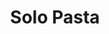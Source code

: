---
title: "Solo Pasta"
description: "Solo Pasta"
layout: shop
keywords:
  - 美食競賽
  - 台灣美食
  - 美食精選
datePublished: "2025-06-30"
dateModified: "2025-07-06"
city: "台北市"
district: "大安區"
address: "台北市大安區安和路一段29-1號"
phone: "0227753645"
geo: "25.039197412219607, 121.5506541214211"
google_map: "https://maps.app.goo.gl/76gNRKNC3L82JdFt6"
footinder: "https://footinder.com.tw/%E5%8F%B0%E5%8C%97%E5%B8%82/8766/"
official: "https://www.facebook.com/solopasta/"
award:
  - name: "500盤"
    year: "2024"
    entries:
      - dishes:
          - "後花園義大利麵"
          - "西班牙鐵鍋海鮮飯"

---